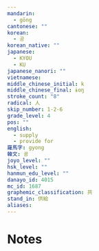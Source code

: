 ```yaml
---
mandarin:
  - gōng
cantonese: ""
korean:
  - 공
korean_native: ""
japanese:
  - KYOU
  - KU
japanese_nanori: ""
vietnamese:
middle_chinese_initial: k
middle_chinese_final: ɨoŋ
stroke_count: "8"
radical: 人
skip_number: 1-2-6
grade_level: 4
pos: ""
english:
  - supply
  - provide for
羅馬字: gyong
韓文: 굥
joyo_level: ""
hsk_level: ""
hanmun_edu_level: ""
danayo_id: 4015
mc_id: 1687
graphemic_classification: 共
stand_in: 供給
aliases:
---
```


# Notes
